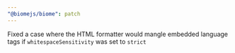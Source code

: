 ```yaml
---
"@biomejs/biome": patch
---
```


Fixed a case where the HTML formatter would mangle embedded language tags if `whitespaceSensitivity` was set to `strict`
